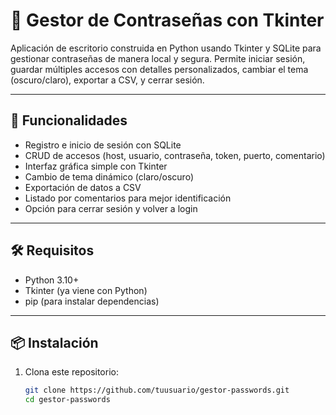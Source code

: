 # 🔐 Gestor de Contraseñas con Tkinter

Aplicación de escritorio construida en Python usando Tkinter y SQLite para gestionar contraseñas de manera local y segura. Permite iniciar sesión, guardar múltiples accesos con detalles personalizados, cambiar el tema (oscuro/claro), exportar a CSV, y cerrar sesión.

---

## 🚀 Funcionalidades

- Registro e inicio de sesión con SQLite
- CRUD de accesos (host, usuario, contraseña, token, puerto, comentario)
- Interfaz gráfica simple con Tkinter
- Cambio de tema dinámico (claro/oscuro)
- Exportación de datos a CSV
- Listado por comentarios para mejor identificación
- Opción para cerrar sesión y volver a login

---

## 🛠️ Requisitos

- Python 3.10+
- Tkinter (ya viene con Python)
- pip (para instalar dependencias)

---

## 📦 Instalación

1. Clona este repositorio:
   ```bash
   git clone https://github.com/tuusuario/gestor-passwords.git
   cd gestor-passwords
